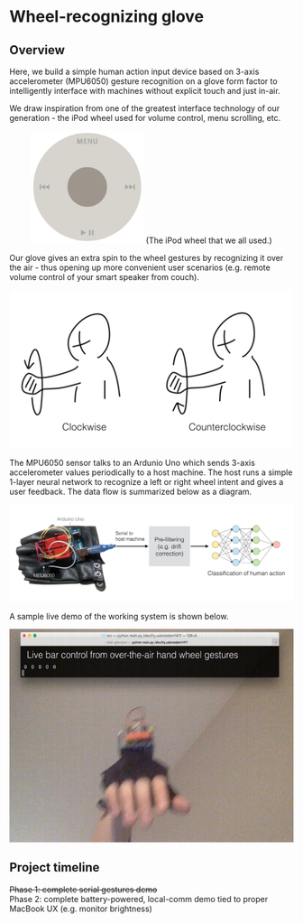 # Wheel-recognizing glove

## Overview

Here, we build a simple human action input device based on 3-axis accelerometer (MPU6050) gesture recognition on a glove form factor to intelligently interface with machines without explicit touch and just in-air.

We draw inspiration from one of the greatest interface technology of our generation - the iPod wheel used for volume control, menu scrolling, etc. 

<p align="center">
<img src="ref/wheel.png" alt="drawing" width="200"/>
(The iPod wheel that we all used.)
</p>

Our glove gives an extra spin to the wheel gestures by recognizing it over the air - thus opening up more convenient user scenarios (e.g. remote volume control of your smart speaker from couch).

<img src="ref/photo.png" alt="drawing" width="500"/>

The MPU6050 sensor talks to an Ardunio Uno which sends 3-axis accelerometer values periodically to a host machine. The host runs a simple 1-layer neural network to recognize a left or right wheel intent and gives a user feedback. The data flow is summarized below as a diagram.

<img src="ref/data.png" alt="drawing" width="1000"/>

A sample live demo of the working system is shown below.

![](ref/output.gif)

## Project timeline

~~Phase 1: complete serial gestures demo~~  
Phase 2: complete battery-powered, local-comm demo tied to proper MacBook UX (e.g. monitor brightness)